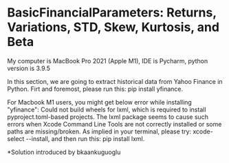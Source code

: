 # BasicFinancialParameters: Returns, Variations, STD, Skew, Kurtosis, and Beta
My computer is MacBook Pro 2021 (Apple M1), IDE is Pycharm, python version is 3.9.5

In this section, we are going to extract historical data from Yahoo Finance in Python. 
Firt and foremost, please run this: pip install yfinance.

For Macbook M1 users, you might get below error while installing "yfinance": Could not build wheels for lxml, which is required to install pyproject.toml-based projects.
The lxml package seems to cause such errors when Xcode Command Line Tools are not correctly installed or some paths are missing/broken. 
As implied in your terminal, please try: xcode-select --install, and then run this: pip install lxml.

*Solution introduced by bkaankuguoglu
